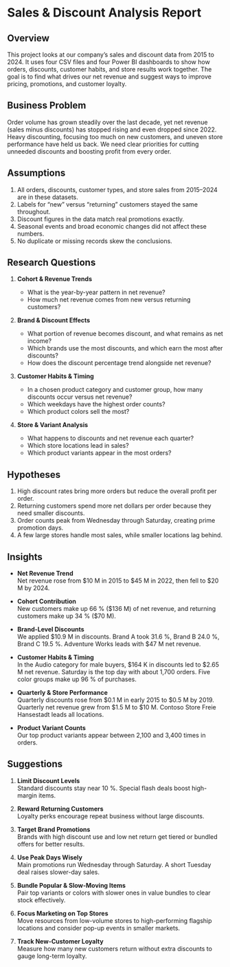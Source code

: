 # Sales & Discount Analysis Report

## Overview  
This project looks at our company’s sales and discount data from 2015 to 2024. It uses four CSV files and four Power BI dashboards to show how orders, discounts, customer habits, and store results work together. The goal is to find what drives our net revenue and suggest ways to improve pricing, promotions, and customer loyalty.

## Business Problem  
Order volume has grown steadily over the last decade, yet net revenue (sales minus discounts) has stopped rising and even dropped since 2022. Heavy discounting, focusing too much on new customers, and uneven store performance have held us back. We need clear priorities for cutting unneeded discounts and boosting profit from every order.

## Assumptions  
1. All orders, discounts, customer types, and store sales from 2015–2024 are in these datasets.  
2. Labels for “new” versus “returning” customers stayed the same throughout.  
3. Discount figures in the data match real promotions exactly.  
4. Seasonal events and broad economic changes did not affect these numbers.  
5. No duplicate or missing records skew the conclusions.

## Research Questions  
1. **Cohort & Revenue Trends**  
   - What is the year-by-year pattern in net revenue?  
   - How much net revenue comes from new versus returning customers?  

2. **Brand & Discount Effects**  
   - What portion of revenue becomes discount, and what remains as net income?  
   - Which brands use the most discounts, and which earn the most after discounts?  
   - How does the discount percentage trend alongside net revenue?

3. **Customer Habits & Timing**  
   - In a chosen product category and customer group, how many discounts occur versus net revenue?  
   - Which weekdays have the highest order counts?  
   - Which product colors sell the most?

4. **Store & Variant Analysis**  
   - What happens to discounts and net revenue each quarter?  
   - Which store locations lead in sales?  
   - Which product variants appear in the most orders?

## Hypotheses  
1. High discount rates bring more orders but reduce the overall profit per order.  
2. Returning customers spend more net dollars per order because they need smaller discounts.  
3. Order counts peak from Wednesday through Saturday, creating prime promotion days.  
4. A few large stores handle most sales, while smaller locations lag behind.

## Insights  
- **Net Revenue Trend**  
  Net revenue rose from \$10 M in 2015 to \$45 M in 2022, then fell to \$20 M by 2024.  

- **Cohort Contribution**  
  New customers make up 66 % (\$136 M) of net revenue, and returning customers make up 34 % (\$70 M).  

- **Brand-Level Discounts**  
  We applied \$10.9 M in discounts. Brand A took 31.6 %, Brand B 24.0 %, Brand C 19.5 %. Adventure Works leads with \$47 M net revenue.  

- **Customer Habits & Timing**  
  In the Audio category for male buyers, \$164 K in discounts led to \$2.65 M net revenue. Saturday is the top day with about 1,700 orders. Five color groups make up 96 % of purchases.  

- **Quarterly & Store Performance**  
  Quarterly discounts rose from \$0.1 M in early 2015 to \$0.5 M by 2019. Quarterly net revenue grew from \$1.5 M to \$10 M. Contoso Store Freie Hansestadt leads all locations.  

- **Product Variant Counts**  
  Our top product variants appear between 2,100 and 3,400 times in orders.

## Suggestions  
1. **Limit Discount Levels**  
   Standard discounts stay near 10 %. Special flash deals boost high-margin items.

2. **Reward Returning Customers**  
   Loyalty perks encourage repeat business without large discounts.

3. **Target Brand Promotions**  
   Brands with high discount use and low net return get tiered or bundled offers for better results.

4. **Use Peak Days Wisely**  
   Main promotions run Wednesday through Saturday. A short Tuesday deal raises slower-day sales.

5. **Bundle Popular & Slow-Moving Items**  
   Pair top variants or colors with slower ones in value bundles to clear stock effectively.

6. **Focus Marketing on Top Stores**  
   Move resources from low-volume stores to high-performing flagship locations and consider pop-up events in smaller markets.

7. **Track New-Customer Loyalty**  
   Measure how many new customers return without extra discounts to gauge long-term loyalty.
